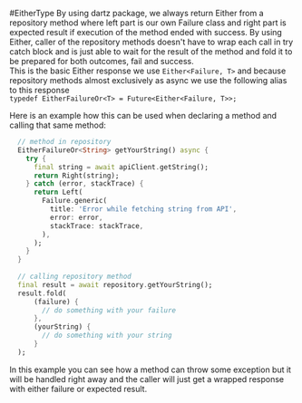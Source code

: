 #EitherType
By using dartz package, we always return Either from a repository method where left part is our own Failure class and right part is expected result if execution of the method ended with success. By using Either, caller of the repository methods doesn't have to wrap each call in try catch block and is just able to wait for the result of the method and fold it to be prepared for both outcomes, fail and success.\
This is the basic Either response we use ```Either<Failure, T>``` and because repository methods almost exclusively as async we use the following alias to this response\
```typedef EitherFailureOr<T> = Future<Either<Failure, T>>;```

Here is an example how this can be used when declaring a method and calling that same method:
```dart
  // method in repository
  EitherFailureOr<String> getYourString() async {
    try {
      final string = await apiClient.getString();
      return Right(string);
    } catch (error, stackTrace) {
      return Left(
        Failure.generic(
          title: 'Error while fetching string from API', 
          error: error, 
          stackTrace: stackTrace,
        ),
      );
    }
  }
  
  // calling repository method
  final result = await repository.getYourString();
  result.fold(
      (failure) {
        // do something with your failure
      },
      (yourString) {
        // do something with your string
      }
  );
```

In this example you can see how a method can throw some exception but it will be handled right away and the caller will just get a wrapped response with either failure or expected result.
